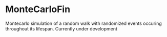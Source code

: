 # MonteCarloFin
Montecarlo simulation of a random walk with randomized events occuring throughout its lifespan. Currently under development
